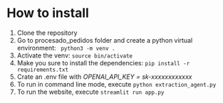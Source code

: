 # How to install

1. Clone the repository
2. Go to procesado_pedidos folder and create a python virtual environment: ``` python3 -m venv .```
3. Activate the venv: ``` source bin/activate ```
4. Make you sure to install the dependencies: ``` pip install -r requirements.txt ```
5. Crate an .env file with _OPENAI_API_KEY = sk-xxxxxxxxxxxx_
6. To run in command line mode, execute ```python extraction_agent.py```
7. To run the website, execute ```streamlit run app.py```
